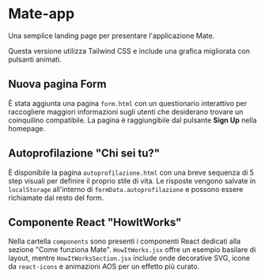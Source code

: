 # Mate-app

Una semplice landing page per presentare l'applicazione Mate.

Questa versione utilizza Tailwind CSS e include una grafica migliorata con pulsanti animati.

## Nuova pagina Form

È stata aggiunta una pagina `form.html` con un questionario interattivo per raccogliere maggiori informazioni sugli utenti che desiderano trovare un coinquilino compatibile.
La pagina è raggiungibile dal pulsante **Sign Up** nella homepage.

## Autoprofilazione "Chi sei tu?"

È disponibile la pagina `autoprofilazione.html` con una breve sequenza di 5 step
visuali per definire il proprio stile di vita. Le risposte vengono salvate in
`localStorage` all'interno di `formData.autoprofilazione` e possono essere
richiamate dal resto del form.

## Componente React "HowItWorks"

Nella cartella `components` sono presenti i componenti React dedicati alla sezione "Come funziona Mate".
`HowItWorks.jsx` offre un esempio basilare di layout, mentre `HowItWorksSection.jsx` include onde decorative SVG, icone da `react-icons` e animazioni AOS per un effetto più curato.
